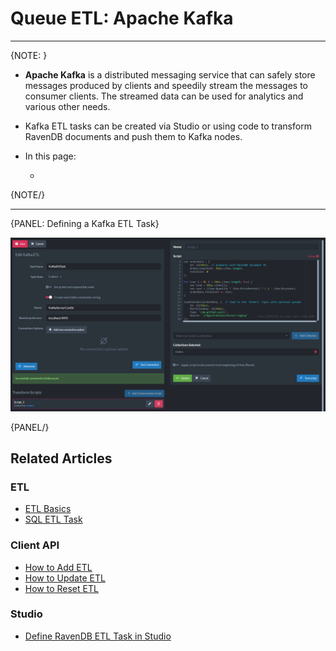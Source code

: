 ﻿# Queue ETL: Apache Kafka
---

{NOTE: }

* **Apache Kafka** is a distributed messaging service that can safely store 
  messages produced by clients and speedily stream the messages to consumer 
  clients. The streamed data can be used for analytics and various other needs.  
  
* Kafka ETL tasks can be created via Studio or using code to transform RavenDB 
  documents and push them to Kafka nodes.  


* In this page:  
  * [](../../../../)  

{NOTE/}

---

{PANEL: Defining a Kafka ETL Task}

![Define Kafka ETL Task](images/kafka_ETL-Task.png "Define Kafka ETL Task")


{PANEL/}



## Related Articles

### ETL

- [ETL Basics](../../../server/ongoing-tasks/etl/basics)
- [SQL ETL Task](../../../server/ongoing-tasks/etl/sql)

### Client API

- [How to Add ETL](../../../client-api/operations/maintenance/etl/add-etl)
- [How to Update ETL](../../../client-api/operations/maintenance/etl/update-etl)
- [How to Reset ETL](../../../client-api/operations/maintenance/etl/reset-etl)

### Studio

- [Define RavenDB ETL Task in Studio](../../../studio/database/tasks/ongoing-tasks/ravendb-etl-task)
